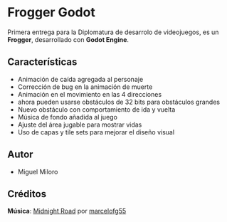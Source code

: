 # Frogger Godot

Primera entrega para la Diplomatura de desarrolo de videojuegos, es un  **Frogger**, desarrollado con **Godot Engine**.

## Características

- Animación de caída agregada al personaje
- Corrección de bug en la animación de muerte
- Animación en el movimiento en las 4 direcciones 
- ahora pueden usarse obstáculos de 32 bits para obstáculos grandes
- Nuevo obstáculo con comportamiento de ida y vuelta
- Música de fondo añadida al juego
- Ajuste del área jugable para mostrar vidas
- Uso de capas y tile sets para mejorar el diseño visual

## Autor

- Miguel Miloro

## Créditos
  **Música**: [Midnight Road](https://opengameart.org/content/midnight-road) por [marcelofg55](https://opengameart.org/users/marcelofg55)
